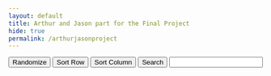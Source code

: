 ```yaml
---
layout: default
title: Arthur and Jason part for the Final Project
hide: true
permalink: /arthurjasonproject
---
```


<head>
    <style>
    </style>
</head>

<body>
    <!-- inputs for dimensions -->
    <!-- table for the matrix -->
    <div id="tablematrix"></div>
    <!-- options to sort/search matrix -->
    <button id="random" onclick="randomize(0, 99, initMatrix(10, 10))">Randomize</button>
    <button id="sortrow" onclick="sortrow()">Sort Row</button>
    <button id="sortcol" onclick="sortcol(10, 10)">Sort Column</button>
    <!-- input for value for target -->
    <button id="search" onclick="search()">Search</button>
    <input id="target">

</body>

<script>
    // constants
    
    
    

    // make blank 5x5 matrix
    function initMatrix(rowSize, colSize) {
        // let rowSize = 5;
        // let colSize = 5;
        let matrix = new Array();

        for (let i = 0; i < rowSize; i++) {
            matrix.push(new Array(colSize).fill(0));
        }
        return matrix
    }


    // randomize and update matrix
    function randomize(lowerRand, upperRand, matrix) {
        const table = document.createElement('table');
        //let lowerRand = 0
        //let upperRand = 99
        document.getElementById('tablematrix').innerHTML = "";
        matrix.forEach((row, rowIndex) => {
            const tr = document.createElement('tr');
            row.forEach((value, colIndex) => {
                const td = document.createElement('td');
                randomizedValue = lowerRand + Math.floor(Math.random() * (upperRand + 1))
                matrix[rowIndex][colIndex] = randomizedValue
                td.textContent = randomizedValue
                tr.appendChild(td);
            })
            table.appendChild(tr);
        })
        
        document.getElementById('tablematrix').appendChild(table);
    }

    // sort matrix row
    function sortrow() {
        // create an empty array to add the matrix row values in later
        var rowarray = [];

        // must let code know that tablematrix is a table so we can iterate through it
        matrix = document.querySelector('#tablematrix table');
        // matrix = document.getElementById('tablematrix');

        // for each row, store aech value, sort it numerically, and then update row with sorted values
        Array.from(matrix.rows).forEach((row, rowIndex) => {
            rowarray = Array.from(row.cells).map(cell => cell.textContent);
            rowarray.sort((a, b) => a - b); // UPDATE LATER WITH OUR SORTING, CANNOT KEEP JS BUILT IN SORT
            rowarray.forEach((value, colIndex) => {
                row.cells[colIndex].textContent = value;
            });
        })
    }

    // sort matrix col
    function sortcol(rowSize, colSize) {
        // define index limits and index
        var bottomcolindex = 0;
        var topcolindex = colSize - 1;
        var bottomrowindex = 0;
        var toprowindex = rowSize - 1;

        // define empty array to hold column values
        var colarray = [];

        // grab matrix
        matrix = document.querySelector('#tablematrix table');

        //
        for (bottomcolindex; bottomcolindex <= topcolindex; bottomcolindex++) {
            for (bottomrowindex; bottomrowindex <= toprowindex; bottomrowindex++) {
                colarray.push(matrix[bottomrowindex][bottomcolindex]) // error here, bottomcolindex not valid since matrix isnt being grabbed properly
            }
            colarray.sort((a, b) => a - b);
            for (bottomrowindex; bottomrowindex <= toprowindex; bottomrowindex++) {
                matrix[bottomrowindex][bottomcolindex] = colarray[bottomrowindex];
            }
        }

        
        // // iterate through each value with index
        // for (var i = 0; i <= topindex; i++) {
        //     Array.from(matrix.rows).forEach((row, rowIndex) => {
        //         console.log(row);
        //         console.log(rowIndex);
        //         // colarray.push() // push the value with index i to the array?
        //     })
        //     console.log("yay");
        // }
        // Array.from(matrix.rows).forEach((row, rowIndex) => {
        //     Array.from(row.cells).forEach((value, colIndex) => {
        //         colarray.push(parseInt(value.textContent));
        //         colarray.sort((a, b) => a - b);
        //         console.log(colarray);
        //     });
        // })
    }

    // search
    function search() {
        matrix = document.querySelector('#tablematrix table');
        Array.from(matrix.rows).forEach((row, rowIndex) => {
            Array.from(row.cells).forEach((value, colIndex) => {
                value.style.backgroundColor = "";
                value.style.color = "";
                if (parseInt(value.textContent, 10) === parseInt(document.getElementById("target").value, 10)) {
                    value.style.backgroundColor = "mistyrose";
                    value.style.color = "black";
                }
            })
        })
    }
    
    randomize(0, 99, initMatrix(10, 10));
</script>